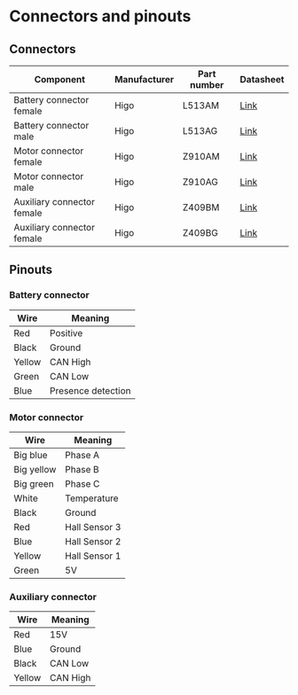 # Connectors and pinouts

## Connectors
| Component | Manufacturer | Part number | Datasheet |
|--|--|--|--|
| Battery connector female | Higo | L513AM | [Link](https://raw.githubusercontent.com/d1nkyy/boostedinfo/master/documents/l313am-p-00-ar-1000.pdf) |
| Battery connector male | Higo | L513AG | [Link](https://raw.githubusercontent.com/d1nkyy/boostedinfo/master/documents/l313am-p-00-ar-1000.pdf) |
| Motor connector female | Higo | Z910AM | [Link](https://raw.githubusercontent.com/d1nkyy/boostedinfo/master/documents/z610am-p-00-ac-1000.pdf) |
| Motor connector male | Higo | Z910AG | [Link](https://raw.githubusercontent.com/d1nkyy/boostedinfo/master/documents/z610am-p-00-ac-1000.pdf) |
| Auxiliary connector female | Higo | Z409BM | [Link](https://raw.githubusercontent.com/d1nkyy/boostedinfo/master/documents/z209bm-p-00-a0-1000.pdf) |
| Auxiliary connector female | Higo | Z409BG | [Link](https://raw.githubusercontent.com/d1nkyy/boostedinfo/master/documents/z209bm-p-00-a0-1000.pdf) |

## Pinouts
### Battery connector
| Wire | Meaning |
|--|--|
| Red | Positive |
| Black | Ground |
| Yellow | CAN High |
| Green | CAN Low |
| Blue | Presence detection |

### Motor connector
| Wire | Meaning |
|--|--|
| Big blue | Phase A |
| Big yellow | Phase B |
| Big green | Phase C |
| White | Temperature |
| Black | Ground |
| Red | Hall Sensor 3 |
| Blue | Hall Sensor 2 |
| Yellow | Hall Sensor 1 |
| Green | 5V |

### Auxiliary connector
| Wire | Meaning |
|--|--|
| Red | 15V |
| Blue | Ground |
| Black | CAN Low |
| Yellow | CAN High |